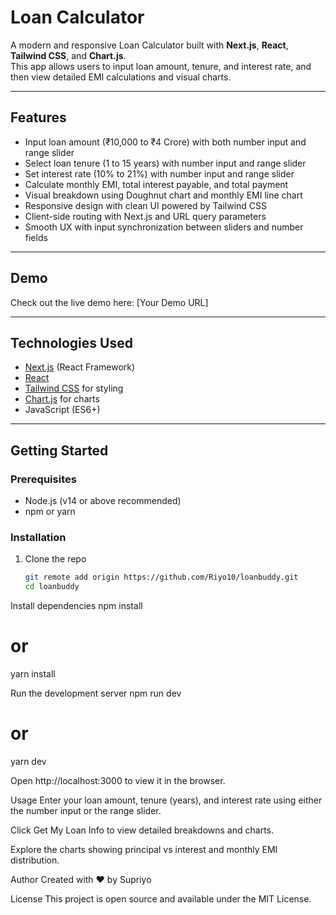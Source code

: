 # Loan Calculator

A modern and responsive Loan Calculator built with **Next.js**, **React**, **Tailwind CSS**, and **Chart.js**.  
This app allows users to input loan amount, tenure, and interest rate, and then view detailed EMI calculations and visual charts.

---

## Features

- Input loan amount (₹10,000 to ₹4 Crore) with both number input and range slider  
- Select loan tenure (1 to 15 years) with number input and range slider  
- Set interest rate (10% to 21%) with number input and range slider  
- Calculate monthly EMI, total interest payable, and total payment  
- Visual breakdown using Doughnut chart and monthly EMI line chart  
- Responsive design with clean UI powered by Tailwind CSS  
- Client-side routing with Next.js and URL query parameters  
- Smooth UX with input synchronization between sliders and number fields  

---

## Demo

Check out the live demo here: [Your Demo URL]

---

## Technologies Used

- [Next.js](https://nextjs.org/) (React Framework)  
- [React](https://reactjs.org/)  
- [Tailwind CSS](https://tailwindcss.com/) for styling  
- [Chart.js](https://www.chartjs.org/) for charts  
- JavaScript (ES6+)  

---

## Getting Started

### Prerequisites

- Node.js (v14 or above recommended)  
- npm or yarn  

### Installation

1. Clone the repo  
   ```bash
   git remote add origin https://github.com/Riyo10/loanbuddy.git
   cd loanbuddy

Install dependencies
npm install
# or
yarn install

Run the development server
npm run dev
# or
yarn dev

Open http://localhost:3000 to view it in the browser.

Usage
Enter your loan amount, tenure (years), and interest rate using either the number input or the range slider.

Click Get My Loan Info to view detailed breakdowns and charts.

Explore the charts showing principal vs interest and monthly EMI distribution.

Author
Created with ❤️ by Supriyo

License
This project is open source and available under the MIT License.